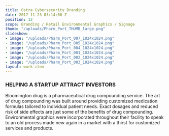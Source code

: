 ```yaml
---
title: Ostra Cybersecurity Branding
date: 2017-11-23 03:14:00 Z
position: 12
scope: Branding / Retail Environmental Graphics / Signage
thumb: "/uploads/Pharm_Port_THUMB_large.png"
slideshow:
- image: "/uploads/Pharm_Port_007_1024x1024.png"
- image: "/uploads/Pharm_Port_005_1024x1024.png"
- image: "/uploads/Pharm_Port_004_1024x1024.png"
- image: "/uploads/Pharm_Port_001_1024x1024.png"
- image: "/uploads/Pharm_Port_002_1024x1024.png"
- image: "/uploads/Pharm_Port_003_1024x1024.png"
layout: work-item
---
```


### HELPING A STARTUP ATTRACT INVESTORS

Bloomington drug is a pharmaceutical drug compounding service. The art of drug compounding was built around providing customized medication formulas tailored to individual patient needs. Exact dosages and reduced risk of side effects are just some of the benefits of drug compounding. Environmental graphics were incorporated throughout their facility to speak to an old process made new again in a market with a thirst for customized services and products.